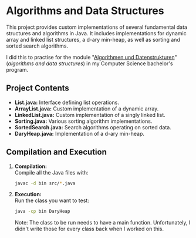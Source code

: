 # Algorithms and Data Structures

This project provides custom implementations of several fundamental data structures and algorithms in Java. It includes implementations for dynamic array and linked list structures, a d-ary min-heap, as well as sorting and sorted search algorithms.

I did this to practise for the module "[Algorithmen und Datenstrukturen](https://agnes.hu-berlin.de/lupo/rds?state=verpublish&status=init&vmfile=no&publishid=201103&moduleCall=webInfo&publishConfFile=webInfo&publishSubDir=veranstaltung)" (_algorithms and data structures_) in my Computer Science bachelor's program.

## Project Contents

- **List.java:** Interface defining list operations.
- **ArrayList.java:** Custom implementation of a dynamic array.
- **LinkedList.java:** Custom implementation of a singly linked list.
- **Sorting.java:** Various sorting algorithm implementations.
- **SortedSearch.java:** Search algorithms operating on sorted data.
- **DaryHeap.java:** Implementation of a d-ary min-heap.

## Compilation and Execution

1. **Compilation:**  
   Compile all the Java files with:
   ```bash
   javac -d bin src/*.java
   ````

2. **Execution:**  
   Run the class you want to test:
   ```bash
   java -cp bin DaryHeap
   ```
   Note: The class to be run needs to have a main function. Unfortunately, I didn't write those for every class back when I worked on this.